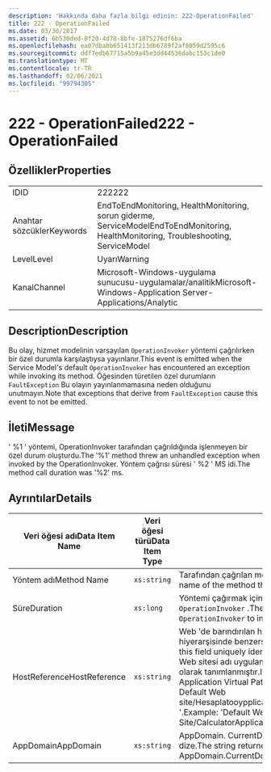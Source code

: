 ```yaml
---
description: 'Hakkında daha fazla bilgi edinin: 222-OperationFailed'
title: 222 - OperationFailed
ms.date: 03/30/2017
ms.assetid: 6b530ded-8f20-4d78-8bfe-1875276df6ba
ms.openlocfilehash: ea07dbabb651413f213db6789f2af8059d2595c6
ms.sourcegitcommit: ddf7edb67715a5b9a45e3dd44536dabc153c1de0
ms.translationtype: MT
ms.contentlocale: tr-TR
ms.lasthandoff: 02/06/2021
ms.locfileid: "99794305"
---
```

# <a name="222---operationfailed"></a><span data-ttu-id="649b4-103">222 - OperationFailed</span><span class="sxs-lookup"><span data-stu-id="649b4-103">222 - OperationFailed</span></span>

## <a name="properties"></a><span data-ttu-id="649b4-104">Özellikler</span><span class="sxs-lookup"><span data-stu-id="649b4-104">Properties</span></span>  
  
|||  
|-|-|  
|<span data-ttu-id="649b4-105">ID</span><span class="sxs-lookup"><span data-stu-id="649b4-105">ID</span></span>|<span data-ttu-id="649b4-106">222</span><span class="sxs-lookup"><span data-stu-id="649b4-106">222</span></span>|  
|<span data-ttu-id="649b4-107">Anahtar sözcükler</span><span class="sxs-lookup"><span data-stu-id="649b4-107">Keywords</span></span>|<span data-ttu-id="649b4-108">EndToEndMonitoring, HealthMonitoring, sorun giderme, ServiceModel</span><span class="sxs-lookup"><span data-stu-id="649b4-108">EndToEndMonitoring, HealthMonitoring, Troubleshooting, ServiceModel</span></span>|  
|<span data-ttu-id="649b4-109">Level</span><span class="sxs-lookup"><span data-stu-id="649b4-109">Level</span></span>|<span data-ttu-id="649b4-110">Uyarı</span><span class="sxs-lookup"><span data-stu-id="649b4-110">Warning</span></span>|  
|<span data-ttu-id="649b4-111">Kanal</span><span class="sxs-lookup"><span data-stu-id="649b4-111">Channel</span></span>|<span data-ttu-id="649b4-112">Microsoft-Windows-uygulama sunucusu-uygulamalar/analitik</span><span class="sxs-lookup"><span data-stu-id="649b4-112">Microsoft-Windows-Application Server-Applications/Analytic</span></span>|  
  
## <a name="description"></a><span data-ttu-id="649b4-113">Description</span><span class="sxs-lookup"><span data-stu-id="649b4-113">Description</span></span>  

 <span data-ttu-id="649b4-114">Bu olay, hizmet modelinin varsayılan `OperationInvoker` yöntemi çağrılırken bir özel durumla karşılaştıysa yayınlanır.</span><span class="sxs-lookup"><span data-stu-id="649b4-114">This event is emitted when the Service Model's default `OperationInvoker` has encountered an exception while invoking its method.</span></span> <span data-ttu-id="649b4-115">Öğesinden türetilen özel durumların `FaultException` Bu olayın yayınlanmamasına neden olduğunu unutmayın.</span><span class="sxs-lookup"><span data-stu-id="649b4-115">Note that exceptions that derive from `FaultException` cause this event to not be emitted.</span></span>  
  
## <a name="message"></a><span data-ttu-id="649b4-116">İleti</span><span class="sxs-lookup"><span data-stu-id="649b4-116">Message</span></span>  

 <span data-ttu-id="649b4-117">' %1 ' yöntemi, OperationInvoker tarafından çağrıldığında işlenmeyen bir özel durum oluşturdu.</span><span class="sxs-lookup"><span data-stu-id="649b4-117">The '%1' method threw an unhandled exception when invoked by the OperationInvoker.</span></span> <span data-ttu-id="649b4-118">Yöntem çağrısı süresi ' %2 ' MS idi.</span><span class="sxs-lookup"><span data-stu-id="649b4-118">The method call duration was '%2' ms.</span></span>  
  
## <a name="details"></a><span data-ttu-id="649b4-119">Ayrıntılar</span><span class="sxs-lookup"><span data-stu-id="649b4-119">Details</span></span>  
  
|<span data-ttu-id="649b4-120">Veri öğesi adı</span><span class="sxs-lookup"><span data-stu-id="649b4-120">Data Item Name</span></span>|<span data-ttu-id="649b4-121">Veri öğesi türü</span><span class="sxs-lookup"><span data-stu-id="649b4-121">Data Item Type</span></span>|<span data-ttu-id="649b4-122">Description</span><span class="sxs-lookup"><span data-stu-id="649b4-122">Description</span></span>|  
|--------------------|--------------------|-----------------|  
|<span data-ttu-id="649b4-123">Yöntem adı</span><span class="sxs-lookup"><span data-stu-id="649b4-123">Method Name</span></span>|`xs:string`|<span data-ttu-id="649b4-124">Tarafından çağrılan metodun CLR adı `OperationInvoker` .</span><span class="sxs-lookup"><span data-stu-id="649b4-124">The CLR name of the method that was invoked by the `OperationInvoker`.</span></span>|  
|<span data-ttu-id="649b4-125">Süre</span><span class="sxs-lookup"><span data-stu-id="649b4-125">Duration</span></span>|`xs:long`|<span data-ttu-id="649b4-126">Yöntemi çağırmak için geçen milisaniye cinsinden süre `OperationInvoker` .</span><span class="sxs-lookup"><span data-stu-id="649b4-126">The time, in milliseconds, that it took the `OperationInvoker` to invoke the method.</span></span>|  
|<span data-ttu-id="649b4-127">HostReference</span><span class="sxs-lookup"><span data-stu-id="649b4-127">HostReference</span></span>|`xs:string`|<span data-ttu-id="649b4-128">Web 'de barındırılan hizmetler için, bu alan hizmeti Web hiyerarşisinde benzersiz olarak tanımlar.</span><span class="sxs-lookup"><span data-stu-id="649b4-128">For Web-hosted services, this field uniquely identifies the service in the Web hierarchy.</span></span> <span data-ttu-id="649b4-129">Biçimi ' Web sitesi adı uygulama sanal yolu&#124;hizmet sanal yolu&#124;ServiceName ' olarak tanımlanmıştır.</span><span class="sxs-lookup"><span data-stu-id="649b4-129">Its format is defined as 'Web Site Name Application Virtual Path&#124;Service Virtual Path&#124;ServiceName'.</span></span> <span data-ttu-id="649b4-130">Örnek: ' Default Web site/Hesaplatooypplication&#124;/Hesaplatorservice.exe&#124;Hesaplatorservice '.</span><span class="sxs-lookup"><span data-stu-id="649b4-130">Example: 'Default Web Site/CalculatorApplication&#124;/CalculatorService.svc&#124;CalculatorService'.</span></span>|  
|<span data-ttu-id="649b4-131">AppDomain</span><span class="sxs-lookup"><span data-stu-id="649b4-131">AppDomain</span></span>|`xs:string`|<span data-ttu-id="649b4-132">AppDomain. CurrentDomain. FriendlyName tarafından döndürülen dize.</span><span class="sxs-lookup"><span data-stu-id="649b4-132">The string returned by AppDomain.CurrentDomain.FriendlyName.</span></span>|
